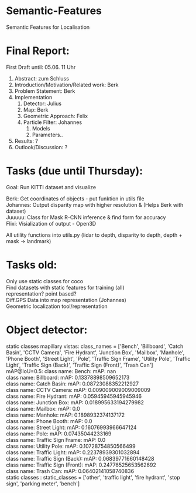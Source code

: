 # Semantic-Features
Semantic Features for Localisation

# Final Report:
First Draft until: 05.06. 11 Uhr
1. Abstract: zum Schluss
2. Introduction/Motivation/Related work: Berk
3. Problem Statement: Berk
4. Implementation
    1. Detector: Julius
    2. Map: Berk
    3. Geometric Approach: Felix
    4. Particle Filter: Johannes
        1. Models
        2. Parameters..
5. Results: ?
6. Outlook/Discussion: ?

# Tasks (due until Thursday):
Goal: Run KITTI dataset and visualize<br>

Berk: Get coordinates of objects - put funktion in utils file <br>
Johannes: Output disparity map with higher resolution & (Helps Berk with dataset) <br>
Juuuuu: Class for Mask R-CNN inference & find form for accuracy <br>
Flixi: Visialization of output - Open3D <br>

All utility functions into utils.py (lidar to depth, disparity to depth, depth + mask -> landmark)



# Tasks old:
Only use static classes for coco <br>
Find datasets with static features for training (all) <br>
representation? point based? <br>
Diff.GPS Data into map representation (Johannes) <br>
Geometric localization tool/representation


# Object detector:
static classes mapillary vistas: class_names = ['Bench', 'Billboard', 'Catch Basin', 'CCTV Camera', 'Fire Hydrant', 'Junction Box', 'Mailbox',
               'Manhole', 'Phone Booth', 'Street Light', 'Pole', 'Traffic Sign Frame', 'Utility Pole',
               'Traffic Light', 'Traffic Sign (Back)', 'Traffic Sign (Front)', 'Trash Can']
mAP@IoU=0.5: 
class name: Bench: mAP: nan <br>
class name: Billboard: mAP: 0.13378898509652173 <br>
class name: Catch Basin: mAP: 0.08723088352212927 <br>
class name: CCTV Camera: mAP: 0.009009009009009009 <br>
class name: Fire Hydrant: mAP: 0.05945945945945946 <br>
class name: Junction Box: mAP: 0.018995633194279982 <br>
class name: Mailbox: mAP: 0.0 <br>
class name: Manhole: mAP: 0.1898932374137172 <br>
class name: Phone Booth: mAP: 0.0 <br>
class name: Street Light: mAP: 0.16076993966647124 <br>
class name: Pole: mAP: 0.07435044233169 <br>
class name: Traffic Sign Frame: mAP: 0.0 <br>
class name: Utility Pole: mAP: 0.10728754850566499 <br>
class name: Traffic Light: mAP: 0.22378939301032894 <br>
class name: Traffic Sign (Back): mAP: 0.06839771660148428 <br>
class name: Traffic Sign (Front): mAP: 0.24776525653562692 <br>
class name: Trash Can: mAP: 0.06402141058740836 <br>
static classes : static_classes = ['other', 'traffic light', 'fire hydrant', 
                  'stop sign', 'parking meter', 'bench']

